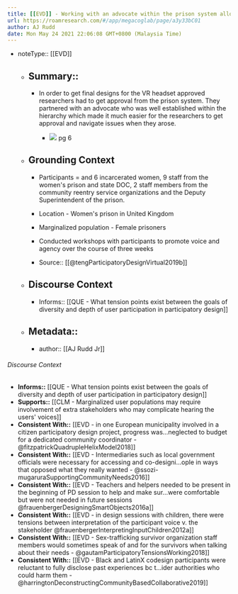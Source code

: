 ```yaml
---
title: [[EVD]] - Working with an advocate within the prison system allowed researchers to navigate bureaucratic hierarchy with relative ease - @tengParticipatoryDesignVirtual2019b
url: https://roamresearch.com/#/app/megacoglab/page/a3y33bC01
author: AJ Rudd
date: Mon May 24 2021 22:06:08 GMT+0800 (Malaysia Time)
---
```


- noteType:: [[EVD]]

    - ## Summary::

        - In order to get final designs for the VR headset approved researchers had to get approval from the prison system. They partnered with an advocate who was well established within the hierarchy which made it much easier for the researchers to get approval and navigate issues when they arose.

            - ![](https://firebasestorage.googleapis.com/v0/b/firescript-577a2.appspot.com/o/imgs%2Fapp%2Fmegacoglab%2FwsitZCgarr.png?alt=media&token=714b4047-2fa6-48e4-8b02-2d48986bb9bd) pg 6

    - ## **Grounding Context**

        - Participants = and 6 incarcerated women, 9 staff from the women's prison and state DOC, 2 staff members from the community reentry service organizations and the Deputy Superintendent of the prison.

        - Location - Women's prison in United Kingdom

        - Marginalized population - Female prisoners

        - Conducted workshops with participants to promote voice and agency over the course of three weeks

        - Source:: [[@tengParticipatoryDesignVirtual2019b]]

    - ## **Discourse Context**

        - Informs:: [[QUE - What tension points exist between the goals of diversity and depth of user participation in participatory design]]

    - ## Metadata::

        - author:: [[AJ Rudd Jr]]

###### Discourse Context

- **Informs::** [[QUE - What tension points exist between the goals of diversity and depth of user participation in participatory design]]
- **Supports::** [[CLM - Marginalized user populations may require involvement of extra stakeholders who may complicate hearing the users' voices]]
- **Consistent With::** [[EVD - in one European municipality involved in a citizen participatory design project, progress was...neglected to budget for a dedicated community coordinator - @fitzpatrickQuadrupleHelixModel2018]]
- **Consistent With::** [[EVD - Intermediaries such as local government officials were necessary for accessing and co-designi...ople in ways that opposed what they really wanted - @ssozi-mugaruraSupportingCommunityNeeds2016]]
- **Consistent With::** [[EVD - Teachers and helpers needed to be present in the beginning of PD session to help and make sur...were comfortable but were not needed in future sessions @frauenbergerDesigningSmartObjects2016a]]
- **Consistent With::** [[EVD - in design sessions with children, there were tensions between interpretation of the participant voice v. the stakeholder @frauenbergerInterpretingInputChildren2012a]]
- **Consistent With::** [[EVD - Sex-trafficking survivor organization staff members would sometimes speak of and for the survivors when talking about their needs - @gautamParticipatoryTensionsWorking2018]]
- **Consistent With::** [[EVD - Black and LatinX codesign participants were reluctant to fully disclose past experiences bc t...ider authorities who could harm them - @harringtonDeconstructingCommunityBasedCollaborative2019]]
